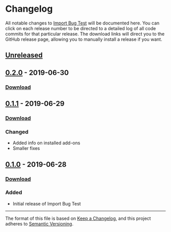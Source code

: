 # Changelog

All notable changes to [Import Bug Test](https://ankiweb.net/shared/info/) will be documented here. You can click on each release number to be directed to a detailed log of all code commits for that particular release. The download links will direct you to the GitHub release page, allowing you to manually install a release if you want.

## [Unreleased]

## [0.2.0] - 2019-06-30

### [Download](https://github.com/glutanimate/import-bug-test/releases/tag/v0.2.0)

## [0.1.1] - 2019-06-29

### [Download](https://github.com/glutanimate/import-bug-test/releases/tag/v0.1.1)

### Changed

- Added info on installed add-ons
- Smaller fixes

## [0.1.0] - 2019-06-28

### [Download](https://github.com/glutanimate/import-bug-test/releases/tag/v0.1.0)

### Added

- Initial release of Import Bug Test

[Unreleased]: https://github.com/glutanimate/import-bug-test/compare/v0.2.0...HEAD
[0.2.0]: https://github.com/glutanimate/import-bug-test/compare/v0.1.1...v0.2.0
[0.1.1]: https://github.com/glutanimate/import-bug-test/compare/v0.1.0...v0.1.1
[0.1.0]: https://github.com/glutanimate/import-bug-test/compare/v0.0.0...v0.1.0

-----

The format of this file is based on [Keep a Changelog](https://keepachangelog.com/en/1.0.0/), and this project adheres to [Semantic Versioning](https://semver.org/spec/v2.0.0.html).
